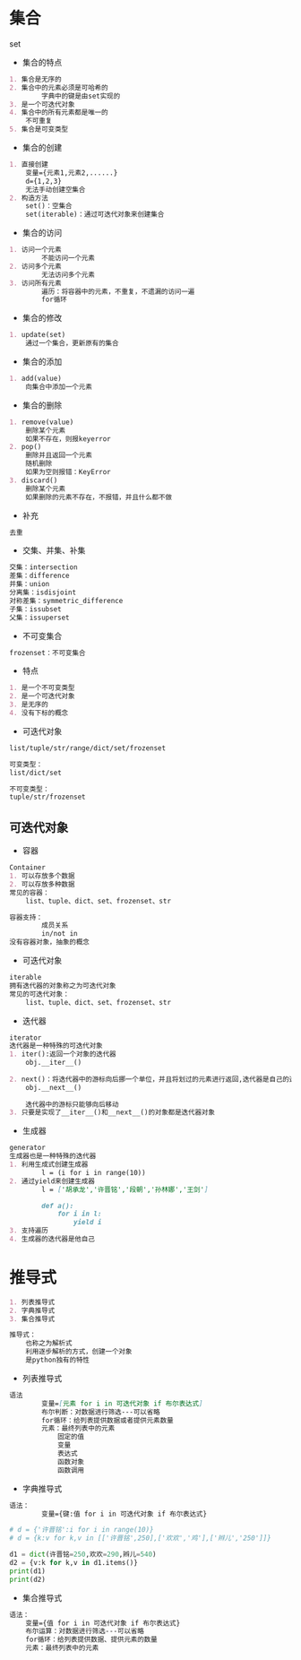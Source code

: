 # 集合



set

- 集合的特点

~~~markdown
1. 集合是无序的
2. 集合中的元素必须是可哈希的
		字典中的键是由set实现的
3. 是一个可迭代对象
4. 集合中的所有元素都是唯一的
	不可重复
5. 集合是可变类型
~~~

- 集合的创建

~~~markdown
1. 直接创建
	变量={元素1,元素2,......}
	d={1,2,3}
	无法手动创建空集合
2. 构造方法
	set()：空集合
	set(iterable)：通过可迭代对象来创建集合
~~~

- 集合的访问

~~~markdown
1. 访问一个元素
		不能访问一个元素
2. 访问多个元素
		无法访问多个元素
3. 访问所有元素
		遍历：将容器中的元素，不重复，不遗漏的访问一遍
		for循环
~~~

- 集合的修改

~~~markdown
1. update(set)
	通过一个集合，更新原有的集合
~~~

- 集合的添加

~~~markdown
1. add(value)
	向集合中添加一个元素
~~~

- 集合的删除

~~~markdown
1. remove(value)
	删除某个元素
	如果不存在，则报keyerror
2. pop()
	删除并且返回一个元素
	随机删除
	如果为空则报错：KeyError
3. discard()
	删除某个元素
	如果删除的元素不存在，不报错，并且什么都不做
~~~

- 补充

~~~markdown
去重
~~~

- 交集、并集、补集

~~~markdown
交集：intersection
差集：difference
并集：union
分离集：isdisjoint
对称差集：symmetric_difference
子集：issubset
父集：issuperset
~~~

- 不可变集合

~~~markdown
frozenset：不可变集合
~~~

- 特点

~~~markdown
1. 是一个不可变类型
2. 是一个可迭代对象
3. 是无序的
4. 没有下标的概念
~~~

- 可迭代对象

~~~markdown
list/tuple/str/range/dict/set/frozenset

可变类型：
list/dict/set

不可变类型：
tuple/str/frozenset
~~~

## 可迭代对象

- 容器

~~~markdown
Container
1. 可以存放多个数据
2. 可以存放多种数据
常见的容器：
	list、tuple、dict、set、frozenset、str

容器支持：
		成员关系
		in/not in
没有容器对象，抽象的概念
~~~

- 可迭代对象

~~~markdown
iterable
拥有迭代器的对象称之为可迭代对象
常见的可迭代对象：
	list、tuple、dict、set、frozenset、str
~~~

- 迭代器

~~~markdown
iterator
迭代器是一种特殊的可迭代对象
1. iter():返回一个对象的迭代器
	obj.__iter__()
	
2. next()：将迭代器中的游标向后挪一个单位，并且将划过的元素进行返回,迭代器是自己的迭代器
	obj.__next__()
	
	迭代器中的游标只能够向后移动
3. 只要是实现了__iter__()和__next__()的对象都是迭代器对象
~~~

- 生成器

~~~markdown
generator
生成器也是一种特殊的迭代器
1. 利用生成式创建生成器
		l = (i for i in range(10))
2. 通过yield来创建生成器
		l = ['胡承龙','许晋铭','段朝','孙林娜','王剑']

        def a():
            for i in l:
                yield i
3. 支持遍历
4. 生成器的迭代器是他自己
~~~

# 推导式

~~~markdown
1. 列表推导式
2. 字典推导式
3. 集合推导式

推导式：
	也称之为解析式
	利用逐步解析的方式，创建一个对象
	是python独有的特性
~~~

- 列表推导式

~~~markdown
语法
		变量=[元素 for i in 可迭代对象 if 布尔表达式]
		布尔判断：对数据进行筛选---可以省略
		for循环：给列表提供数据或者提供元素数量
		元素：最终列表中的元素
			固定的值
			变量
			表达式
			函数对象
			函数调用
~~~

- 字典推导式

~~~markdown
语法：
		变量={键:值 for i in 可迭代对象 if 布尔表达式}
~~~

~~~python
# d = {'许晋铭':i for i in range(10)}
# d = {k:v for k,v in [['许晋铭',250],['欢欢','鸡'],['辫儿','250']]}

d1 = dict(许晋铭=250,欢欢=290,辫儿=540)
d2 = {v:k for k,v in d1.items()}
print(d1)
print(d2)
~~~

- 集合推导式

~~~markdown
语法：
	变量={值 for i in 可迭代对象 if 布尔表达式}
	布尔运算：对数据进行筛选---可以省略
	for循环：给列表提供数据、提供元素的数量
	元素：最终列表中的元素
~~~



































